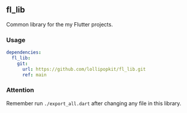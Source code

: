 ## fl_lib
Common library for the my Flutter projects.

### Usage
```yaml
dependencies:
  fl_lib:
    git:
      url: https://github.com/lollipopkit/fl_lib.git
      ref: main
```

### Attention
Remember run `./export_all.dart` after changing any file in this library.
